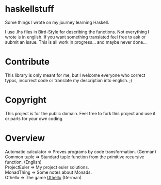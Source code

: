 haskellstuff
============

Some things I wrote on my journey learning Haskell.

I use .lhs files in Bird-Style for describing the functions.
Not everything I wrote is in english.
If you want something translated feel free to ask or submit an issue.
This is all work in progress... and maybe never done...

Contribute
===

This library is only meant for me, but I welcome everyone who correct
typos, incorrect code or translate my description into english. ;)

Copyright
===

This project is for the public domain.
Feel free to fork this project and use it or parts for your own coding.

Overview
===

Automatic calculator => Proves programs by code transformation. (German)  
Common tuple => Standard tuple function from the primitive recursive function. (English)  
ProjectEuler => My project euler solutions.  
MonadThing => Some notes about Monads.  
Othello => The game [Othello](https://en.wikipedia.org/wiki/Reversi) (German)  

